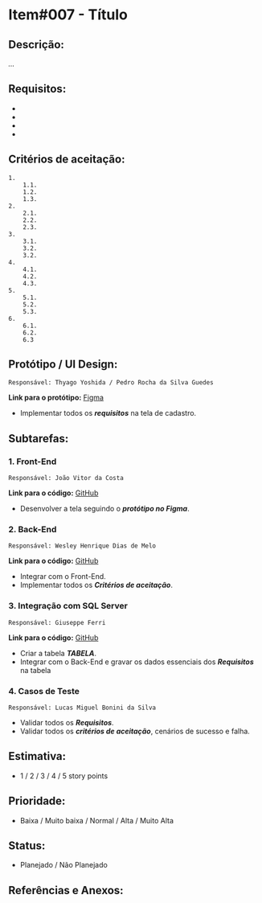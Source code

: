 # Item#007 - Título

## **Descrição:**  
*...*

## **Requisitos:**
- 
- 
- 
- 

## **Critérios de aceitação:**
    1. 
        1.1. 
        1.2. 
        1.3. 
    2. 
        2.1. 
        2.2. 
        2.3. 
    3. 
        3.1. 
        3.2. 
        3.2. 
    4. 
        4.1. 
        4.2. 
        4.3. 
    5. 
        5.1. 
        5.2. 
        5.3. 
    6. 
        6.1.
        6.2.
        6.3

## **Protótipo / UI Design**:
    Responsável: Thyago Yoshida / Pedro Rocha da Silva Guedes
    
**Link para o protótipo:** [Figma](https://www.figma.com/design/3IEKNX0N1ZoTbEZKxDIv6W/Giuseppe-Ferri's-team-library?t=cgAsHCThAqKPiv5w-1)

- Implementar todos os ***requisitos*** na tela de cadastro.

## **Subtarefas**:
### 1. **Front-End**
    Responsável: João Vitor da Costa
    
**Link para o código:** [GitHub](https://url.com.br/)

- Desenvolver a tela seguindo o ***protótipo no Figma***.

### 2. **Back-End**
    Responsável: Wesley Henrique Dias de Melo

**Link para o código:** [GitHub](https://url.com.br/)

- Integrar com o Front-End.
- Implementar todos os ***Critérios de aceitação***.

### 3. **Integração com SQL Server**  
    Responsável: Giuseppe Ferri

**Link para o código:** [GitHub](https://github.com/giuseppe-ferri/PIF)

- Criar a tabela ***TABELA***.
- Integrar com o Back-End e gravar os dados essenciais dos ***Requisitos*** na tabela

### 4. **Casos de Teste**
    Responsável: Lucas Miguel Bonini da Silva

- Validar todos os ***Requisitos***.
- Validar todos os ***critérios de aceitação***, cenários de sucesso e falha.

## **Estimativa**:
- 1 / 2 / 3 / 4 / 5 story points

## **Prioridade**:
- Baixa / Muito baixa / Normal / Alta / Muito Alta

## **Status**:
- Planejado / Não Planejado

## **Referências e Anexos**:
